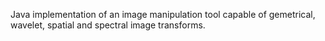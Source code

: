 Java implementation of an image manipulation tool capable of gemetrical, wavelet, spatial and spectral image transforms.
